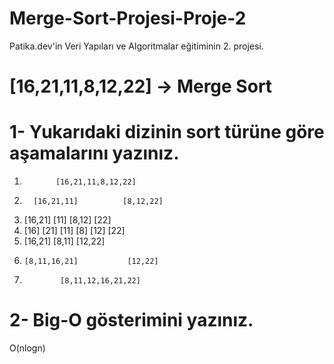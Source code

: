 # Merge-Sort-Projesi-Proje-2
Patika.dev'in Veri Yapıları ve Algoritmalar eğitiminin 2. projesi.

# [16,21,11,8,12,22] -> Merge Sort

# 1- Yukarıdaki dizinin sort türüne göre aşamalarını yazınız.

1.            [16,21,11,8,12,22]
2.       [16,21,11]	         [8,12,22]	     
3.  [16,21]    [11]       [8,12]    [22]
4. [16]  [21]  [11]     [8]  [12]   [22]
5.   [16,21]      [8,11]      [12,22]
6.     [8,11,16,21]           [12,22]				       
7.             [8,11,12,16,21,22]

# 2- Big-O gösterimini yazınız.

  O(nlogn)
